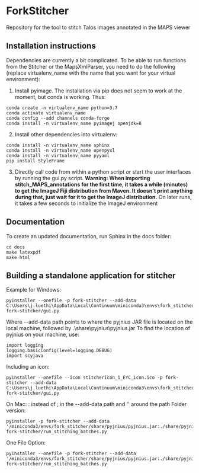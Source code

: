 # ForkStitcher
Repository for the tool to stitch Talos images annotated in the MAPS viewer



Installation instructions
----------
Dependencies are currently a bit complicated. To be able to run functions from the Stitcher or the MapsXmlParser, you need to do the following (replace virtualenv_name with the name that you want for your virtual environment):

1. Install pyimage. The installation via pip does not seem to work at the moment, but conda is working. Thus:
```
conda create -n virtualenv_name python=3.7
conda activate virtualenv_name
conda config --add channels conda-forge 
conda install -n virtualenv_name pyimagej openjdk=8
```

2. Install other dependencies into virtualenv:
```
conda install -n virtualenv_name sphinx
conda install -n virtualenv_name openpyxl
conda install -n virtualenv_name pyyaml
pip install StyleFrame
```

3. Directly call code from within a python script or start the user interfaces by running the gui.py script.
**Warning: When importing stitch_MAPS_annotations for the first time, it takes a while (minutes) to get the ImageJ Fiji distribution from Maven. It doesn't print anything during that, just wait for it to get the ImageJ distribution.** On later runs, it takes a few seconds to initialize the ImageJ environment

Documentation
----------
To create an updated documentation, run Sphinx in the docs folder:
```
cd docs
make latexpdf
make html
```

Building a standalone application for stitcher
----------
Example for Windows:
```
pyinstaller --onefile -p fork-stitcher --add-data C:\Users\j.luethi\AppData\Local\Continuum\miniconda3\envs\fork_stitcher\share\pyjnius\pyjnius.jar;.\share\pyjnius\pyjnius.jar fork-stitcher/gui.py
```

Where --add-data path points to where the pyjnius JAR file is located on the local machine, followed by .\share\pyjnius\pyjnius.jar
To find the location of pyjnius on your machine, use:

```
import logging
logging.basicConfig(level=logging.DEBUG)
import scyjava
```

Including an icon:
```
pyinstaller --onefile --icon stitchericon_1_EYC_icon.ico -p fork-stitcher --add-data C:\Users\j.luethi\AppData\Local\Continuum\miniconda3\envs\fork_stitcher\share\pyjnius\pyjnius.jar;.\share\pyjnius\pyjnius.jar fork-stitcher/gui.py
```


On Mac:
: instead of ; in the --add-data path and '' around the path
Folder version:
```
pyinstaller -p fork-stitcher --add-data '/miniconda3/envs/fork_stitcher/share/pyjnius/pyjnius.jar:./share/pyjnius/' fork-stitcher/run_stitching_batches.py
```

One File Option:
```
pyinstaller --onefile -p fork-stitcher --add-data '/miniconda3/envs/fork_stitcher/share/pyjnius/pyjnius.jar:./share/pyjnius/' fork-stitcher/run_stitching_batches.py
```
